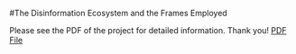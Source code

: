 #The Disinformation Ecosystem and the Frames Employed 

Please see the PDF of the project for detailed information. Thank you!
[PDF File](https://github.com/JPSchloss/Disinfo2019Election/blob/b0a831c5495a6ee9e0e770c1dc600663d5407844/Final%20Framing.pdf)
